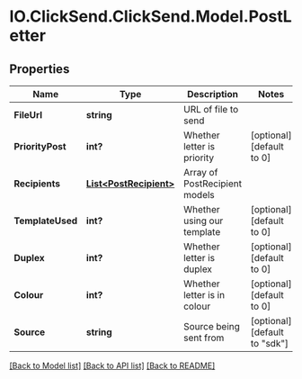 # IO.ClickSend.ClickSend.Model.PostLetter
## Properties

Name | Type | Description | Notes
------------ | ------------- | ------------- | -------------
**FileUrl** | **string** | URL of file to send | 
**PriorityPost** | **int?** | Whether letter is priority | [optional] [default to 0]
**Recipients** | [**List&lt;PostRecipient&gt;**](PostRecipient.md) | Array of PostRecipient models | 
**TemplateUsed** | **int?** | Whether using our template | [optional] [default to 0]
**Duplex** | **int?** | Whether letter is duplex | [optional] [default to 0]
**Colour** | **int?** | Whether letter is in colour | [optional] [default to 0]
**Source** | **string** | Source being sent from | [optional] [default to "sdk"]

[[Back to Model list]](../README.md#documentation-for-models) [[Back to API list]](../README.md#documentation-for-api-endpoints) [[Back to README]](../README.md)

